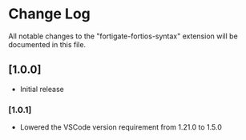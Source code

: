 # Change Log
All notable changes to the "fortigate-fortios-syntax" extension will be documented in this file.

## [1.0.0]

- Initial release

### [1.0.1]

- Lowered the VSCode version requirement from 1.21.0 to 1.5.0
